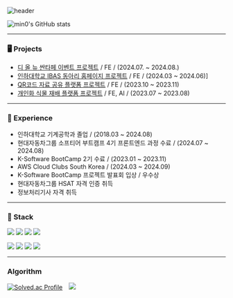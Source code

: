 ![header](https://capsule-render.vercel.app/api?type=rect&color=79EDFF&height=100&section=header&text=JiSeong%20Kim&fontSize=50&fontColor=ffffff)

![min0's GitHub stats](https://github-readme-stats.vercel.app/api?username=JSK0406&show_icons=true&theme=darka&count_private=true)

---

### 🖥️ Projects
- [디 올 뉴 싼타페 이벤트 프로젝트](https://github.com/softeerbootcamp4th/Team1-Strawberry-FE) / FE / (2024.07. ~ 2024.08.)
- [인하대학교 IBAS 동아리 홈페이지 프로젝트](https://github.com/InhaBas/inhabas.com-front) / FE / (2024.03 ~ 2024.06)]
- [QR코드 자료 공유 플랫폼 프로젝트](https://github.com/poow810/File_Management) / FE / (2023.10 ~ 2023.11)
- [개인화 식물 재배 플랫폼 프로젝트](https://github.com/cnxw4570123/KEBSmartFarm) / FE, AI / (2023.07 ~ 2023.08)

---

### 🧾 Experience
- 인하대학교 기계공학과 졸업 / (2018.03 ~ 2024.08)
- 현대자동차그룹 소프티어 부트캠프 4기 프론트엔드 과정 수료 / (2024.07 ~ 2024.08)
- K-Software BootCamp 2기 수료 / (2023.01 ~ 2023.11)
- AWS Cloud Clubs South Korea / (2024.03 ~ 2024.09)
- K-Software BootCamp 프로젝트 발표회 입상 / 우수상
- 현대자동차그룹 HSAT 자격 인증 취득
- 정보처리기사 자격 취득

---

### 📗 Stack

<img src="https://img.shields.io/badge/HTML5-E34F26?style=for-the-badge&logo=HTML5&logoColor=white"> <img src="https://img.shields.io/badge/CSS3-1572B6?style=for-the-badge&logo=CSS3&logoColor=white"> <img src="https://img.shields.io/badge/TypeScript-3178C6?style=for-the-badge&logo=TypeScript&logoColor=white"> <img src="https://img.shields.io/badge/React-61DAFB?style=for-the-badge&logo=React&logoColor=white">


<img src="https://img.shields.io/badge/TailwindCSS-06B6D4?style=for-the-badge&logo=TailwindCSS&logoColor=white"> <img src="https://img.shields.io/badge/styled--components-DB7093?style=for-the-badge&logo=styledcomponents&logoColor=white"> <img src="https://img.shields.io/badge/ReactQuery-FF4154?style=for-the-badge&logo=react-query&logoColor=white"> <img src="https://img.shields.io/badge/Recoil-3578E5?style=for-the-badge&logo=Recoil&logoColor=white">

---

### Algorithm
[![Solved.ac Profile](http://mazassumnida.wtf/api/v2/generate_badge?boj=mingyi2006)](https://solved.ac/mingyi2006/)　<img src="http://mazandi.herokuapp.com/api?handle=mingyi2006&theme=cold"/>

<!--
**JSK0406/JSK0406** is a ✨ _special_ ✨ repository because its `README.md` (this file) appears on your GitHub profile.

Here are some ideas to get you started:

- 🔭 I’m currently working on ...
- 🌱 I’m currently learning ...
- 👯 I’m looking to collaborate on ...
- 🤔 I’m looking for help with ...
- 💬 Ask me about ...
- 📫 How to reach me: ...
- 😄 Pronouns: ...
- ⚡ Fun fact: ...
-->
